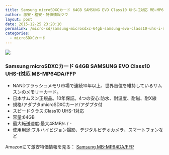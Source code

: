 ```yaml
---
title: Samsung microSDXCカード 64GB SAMSUNG EVO Class10 UHS-I対応 MB-MP64DA/FFP タイムセール特価1,980円！送料無料！
author: 激安・格安・特価情報ツウ
layout: post
date: 2015-12-25 23:20:10
permalink: /micro-sd/samsung-microsdxc-64gb-samsung-evo-class10-uhs-i-mb-mp64da-ffp-1980-amazon.html
categories:
  - microSDXCカード
---
```

<div class="img-bg2 img_L">
  <a rel="nofollow" href="//www.amazon.co.jp/gp/product/B017SMDMIE/ref=as_li_qf_sp_asin_il?ie=UTF8&camp=247&creative=1211&creativeASIN=B017SMDMIE&linkCode=as2&tag=tokkajohotsu-22"><img border="0" src="//ws-fe.amazon-adsystem.com/widgets/q?_encoding=UTF8&ASIN=B017SMDMIE&Format=_SL250_&ID=AsinImage&MarketPlace=JP&ServiceVersion=20070822&WS=1&tag=tokkajohotsu-22" ></a><img src="//ir-jp.amazon-adsystem.com/e/ir?t=tokkajohotsu-22&l=as2&o=9&a=B017SMDMIE" width="1" height="1" border="0" alt="" style="border:none !important; margin:0px !important;" />
</div>

### Samsung microSDXCカード 64GB SAMSUNG EVO Class10 UHS-I対応 MB-MP64DA/FFP
<!--more-->

* NANDフラッシュメモリ市場で連続10年以上、世界首位を維持しているサムスンのメモリーカード。
* 日本サムスン正規品。10年保証。4つの安心:防水、耐温度、耐磁、耐X線
* 規格/アダプタ:microSDXCカード/アダプタ付
* スピードクラス:Class10 UHS-1対応
* 容量:64GB
* 最大転送速度:最大48MB/s / -
* 使用用途:フルハイビジョン撮影、デジタルビデオカメラ、スマートフォンなど

Amazonにて激安特価情報を見る： <a href="//www.amazon.co.jp/gp/product/B017SMDMIE/ref=as_li_qf_sp_asin_il?ie=UTF8&camp=247&creative=1211&creativeASIN=B017SMDMIE&linkCode=as2&tag=tokkajohotsu-22" target="_blank"><span class="fs150p">Samsung MB-MP64DA/FFP</span></a>